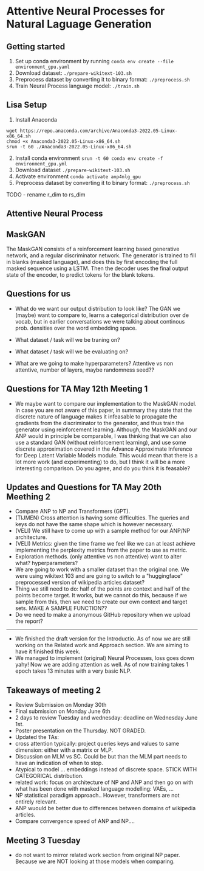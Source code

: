 # Attentive Neural Processes for Natural Laguage Generation

## Getting started

1. Set up conda environment by running `conda env create --file environment_gpu.yaml`
2. Download dataset: `./prepare-wikitext-103.sh`
3. Preprocess dataset by converting it to binary format: `./preprocess.sh`
4. Train Neural Process language model: `./train.sh`

## Lisa Setup

1. Install Anaconda 
```
wget https://repo.anaconda.com/archive/Anaconda3-2022.05-Linux-x86_64.sh
chmod +x Anaconda3-2022.05-Linux-x86_64.sh
srun -t 60 ./Anaconda3-2022.05-Linux-x86_64.sh
```
2. Install conda environment `srun -t 60 conda env create -f environment_gpu.yml`
3. Download dataset `./prepare-wikitext-103.sh`
4. Activate environment `conda activate anp4nlg_gpu`
5. Preprocess dataset by converting it to binary format: `./preprocess.sh`

TODO - rename r_dim to rs_dim

## Attentive Neural Process

## MaskGAN
The MaskGAN consists of a reinforcement learning based generative network, and a regular discriminator network. The generator is trained to fill in blanks (masked language), and does this by first encoding the full masked sequence using a LSTM. Then the decoder uses the final output state of the encoder, to predict tokens for the blank tokens.

## Questions for us
- What do we want our output distribution to look like? The GAN we (maybe) want to compare to, learns a categorical distribution over de vocab, but in earlier conversations we were talking about continous prob. densities over the word embedding space.

- What dataset / task will we be traning on?
- What dataset / task will we be evaluating on?
- What are we going to make hyperparameters? Attentive vs non attentive, number of layers, maybe randomness seed?? 

## Questions for TA May 12th Meeting 1
- We maybe want to compare our implementation to the MaskGAN model. In case you are not aware of this paper, in summary they state that the discrete nature of language makes it infeasable to propagate the gradients from the discriminator to the generator, and thus train the generator using reinforcement learning. Although, the MaskGAN and our ANP would in principle be comparable, I was thinking that we can also use a standard GAN (without reinforcement learning), and use some discrete approximation covered in the Advance Approximate Inference for Deep Latent Variable Models module. This would mean that there is a lot more work (and experimenting) to do, but I think it will be a more interesting comparison. Do you agree, and do you think it is feasable?

## Updates and Questions for TA May 20th Meething 2
- Compare ANP to NP and Transformers (GPT). 
- (TIJMEN) Cross attention is having some difficulties. The queries and keys do not have the same shape which is however necessary. 
- (VELI) We still have to come up with a sample method for our ANP/NP architecture. 
- (VELI) Metrics: given the time frame we feel like we can at least achieve implementing the perplexity metrics from the paper to use as metric. 
- Exploration methods. (only attentive vs non attentive) want to alter what? hyperparameters? 
- We are going to work with a smaller dataset than the original one. We were using wikitext 103 and are going to switch to a "huggingface" preprocessed version of wikipedia articles dataset? 
- Thing we still need to do: half of the points are context and half of the points become target. It works, but we cannot do this, because if we sample from this, then we need to create our own context and target sets. MAKE A SAMPLE FUNCTION?? 
- Do we need to make a anonymous GitHub repository when we upload the report? 
- ------------------------------------------------------------------------------------------------------------------- 
- We finished the draft version for the Introductio. As of now we are still working on the Related work and Approach section. We are aiming to have it finished this week. 
- We managed to implement (original) Neural Processes, loss goes down yahy! Now we are adding attention as well. As of now training takes 1 epoch takes 13 minutes with a very basic NLP.

## Takeaways of meeting 2
- Review Submission on Monday 30th
- Final submission on Monday June 6th 
- 2 days to review Tuesday and wednesday: deadline on Wednesday June 1st. 
- Poster presentation on the Thursday. NOT GRADED.
- Updated the TAs:
- cross attention typically: project queries keys and values to same dimension: either with a matrix or MLP. 
- Discussion on MLM vs SC. Could be but than the MLM part needs to have an indication of when to stop. 
- Atypical to model ... embeddings instead of discrete space. STICK WITH CATEGORICAL distribution. 
- related work: focus on architecture of NP and ANP and then go on with what has been done with masked language modelling: VAEs, ...
- NP statistical paradigm approach.. However, transformers are not entirely relevant. 
- ANP wuould be better due to differences between domains of wikipedia articles. 
- Compare convergence speed of ANP and NP.... 


## Meeting 3 Tuesday 
- do not want to mirror related work section from original NP paper. Because we are NOT looking at those models when comparing. 
